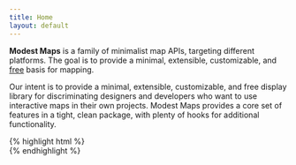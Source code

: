 ```yaml
---
title: Home
layout: default
---
```


__Modest Maps__ is a family of minimalist map APIs, targeting different platforms. The goal is to provide a minimal, extensible, customizable, and
[free](http://www.opensource.org/licenses/bsd-license.php) basis for mapping.


Our intent is to provide a minimal, extensible, customizable, and free display
library for discriminating designers and developers who want to use
interactive maps in their own projects. Modest Maps provides a core set of
features in a tight, clean package, with plenty of hooks for
additional functionality.

<div class='live'>
  {% highlight html %}
    <div class='map' id='map-1'></div>
    <script>
      var template = 'http://d.tiles.mapbox.com/mapbox/2.0.0/' +
          'mapbox.world-bright/{Z}/{X}/{Y}.png';
      var provider = new com.modestmaps.TemplatedMapProvider(template);
      var map = new com.modestmaps.Map('map-1', provider);
      map.setZoom(2);
    </script>
  {% endhighlight %}
</div>
